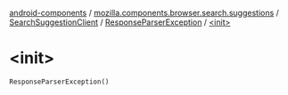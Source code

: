 [android-components](../../../index.md) / [mozilla.components.browser.search.suggestions](../../index.md) / [SearchSuggestionClient](../index.md) / [ResponseParserException](index.md) / [&lt;init&gt;](./-init-.md)

# &lt;init&gt;

`ResponseParserException()`
